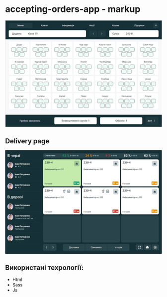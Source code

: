 # accepting-orders-app - markup

![Interface](./src/img/screen1.jpg)

## Delivery page

![Interface2](./src/img/screen2.jpg)

## Використані техрології:

- Html
- Sass
- Js
